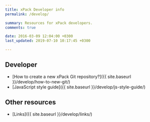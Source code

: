 ```yaml
---
title: xPack Developer info
permalink: /develop/

summary: Resources for xPack developers.
comments: true

date: 2016-03-09 12:04:00 +0300
last_updated: 2019-07-10 10:17:45 +0300

---
```


## Developer

- [How to create a new xPack Git repository?]({{ site.baseurl }}/develop/how-to-new-git/)
- [JavaScript style guide]({{ site.baseurl }}/develop/js-style-guide/)

## Other resources

- [Links]({{ site.baseurl }}/develop/links/)
